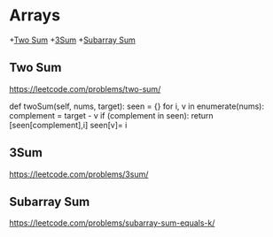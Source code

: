 # Arrays

+[Two Sum](#two-sum)
+[3Sum](#3sum)
+[Subarray Sum](#subarray-sum)

## Two Sum

https://leetcode.com/problems/two-sum/

   def twoSum(self, nums, target):
        seen = {}
        for i, v in enumerate(nums):
            complement = target - v
            if (complement in seen):
                return [seen[complement],i]
            seen[v]= i

## 3Sum

https://leetcode.com/problems/3sum/



## Subarray Sum

https://leetcode.com/problems/subarray-sum-equals-k/

